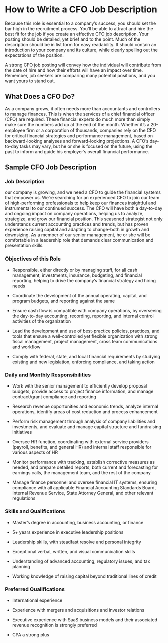 # How to Write a CFO Job Description

Because this role is essential to a company’s success, you should set the bar high in the recruitment process. You’ll be able to attract and hire the best fit for the job if you create an effective CFO job description. Your posting should be detailed, yet brief and to the point. Much of the description should be in list form for easy readability. It should contain an introduction to your company and its culture, while clearly spelling out the expectations of the position.

A strong CFO job posting will convey how the individual will contribute from the date of hire and how their efforts will have an impact over time. Remember, job seekers are comparing many potential positions, and you want yours to stand out.
## What Does a CFO Do?

As a company grows, it often needs more than accountants and controllers to manage finances. This is when the services of a chief financial officer (CFO) are required. These financial experts do much more than simply make sure the numbers add up at the end of the month. Whether it’s a 20-employee firm or a corporation of thousands, companies rely on the CFO for critical financial strategies and performance management, based on backward-looking analyses and forward-looking projections. A CFO’s day-to-day tasks may vary, but he or she is focused on the future, using the past to inform and guide his employer’s overall financial performance.

## Sample CFO Job Description

### Job Description

our company is growing, and we need a CFO to guide the financial systems that empower us. We’re searching for an experienced CFO to join our team of high-performing professionals to help keep our finances insightful and instrumental to our continued success. The CFO will have both a day-to-day and ongoing impact on company operations, helping us to analyze, strategize, and grow our financial position. This seasoned strategist not only understands current accounting practices and trends, but has proven experience raising capital and adapting to change–both in growth and downsizing. As a member of our senior management, he or she will be comfortable in a leadership role that demands clear communication and presentation skills.

### Objectives of this Role

* Responsible, either directly or by managing staff, for all cash management, investments, insurance, budgeting, and financial reporting, helping to drive the company’s financial strategy and hiring needs

* Coordinate the development of the annual operating, capital, and program budgets, and reporting against the same

* Ensure cash flow is compatible with company operations, by overseeing the day-to-day accounting, recording, reporting, and internal control activities of the organization

* Lead the development and use of best-practice policies, practices, and tools that ensure a well-controlled yet flexible organization with strong fiscal management, project management, cross team communications and workflow

* Comply with federal, state, and local financial requirements by studying existing and new legislation, enforcing compliance, and taking action

### Daily and Monthly Responsibilities

* Work with the senior management to efficiently develop proposal budgets, provide access to project finance information, and manage contract/grant compliance and reporting

* Research revenue opportunities and economic trends, analyze internal operations, identify areas of cost reduction and process enhancement

* Perform risk management through analysis of company liabilities and investments, and evaluate and manage capital structure and fundraising initiatives

* Oversee HR function, coordinating with external service providers (payroll, benefits, and general HR) and internal staff responsible for various aspects of HR

* Monitor performance with tracking, establish corrective measures as needed, and prepare detailed reports, both current and forecasting for earnings calls, the management team, and the rest of the company

* Manage finance personnel and oversee financial IT systems, ensuring compliance with all applicable Financial Accounting Standards Board, Internal Revenue Service, State Attorney General, and other relevant regulations

### Skills and Qualifications

* Master’s degree in accounting, business accounting, or finance

* 5+ years experience in executive leadership positions

* Leadership skills, with steadfast resolve and personal integrity

* Exceptional verbal, written, and visual communication skills

* Understanding of advanced accounting, regulatory issues, and tax planning

* Working knowledge of raising capital beyond traditional lines of credit

### Preferred Qualifications

* International experience

* Experience with mergers and acquisitions and investor relations

* Executive experience with SaaS business models and their associated revenue recognition is strongly preferred

* CPA a strong plus

